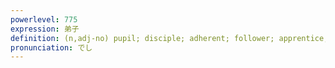 ```yaml
---
powerlevel: 775
expression: 弟子
definition: (n,adj-no) pupil; disciple; adherent; follower; apprentice; young person; teacher's student-helper; (P)
pronunciation: でし
---
```


